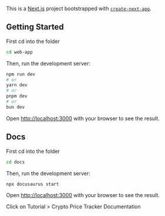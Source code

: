 This is a [Next.js](https://nextjs.org) project bootstrapped with [`create-next-app`](https://nextjs.org/docs/app/api-reference/cli/create-next-app).

## Getting Started

First cd into the folder
```bash
cd web-app
```

Then, run the development server:

```bash
npm run dev
# or
yarn dev
# or
pnpm dev
# or
bun dev
```

Open [http://localhost:3000](http://localhost:3000) with your browser to see the result.

## Docs

First cd into the folder

```bash
cd docs
```

Then, run the development server:

```bash
npx docusaurus start
```
Open [http://localhost:3000](http://localhost:3000) with your browser to see the result.

Click on Tutorial > Crypto Price Tracker Documentation